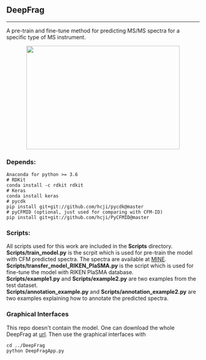 ## DeepFrag
***
A pre-train and fine-tune method for predicting MS/MS spectra for a specific type of MS instrument.

<div align="center">
<img src="https://github.com/hcji/DeepFrag/blob/master/Img/Figure1A.png" width=400 height=270 />
</div>

### Depends:
    Anaconda for python >= 3.6
    # RDKit
    conda install -c rdkit rdkit
    # Keras
    conda install keras
    # pycdk
    pip install git+git://github.com/hcji/pycdk@master
    # pyCFMID (optional, just used for comparing with CFM-ID)
    pip install git+git://github.com/hcji/PyCFMID@master
    
### Scripts:
All scripts used for this work are included in the **Scripts** directory.    
**Scripts/train_model.py** is the scrpit which is used for pre-train the model with CFM predicted spectra. The spectra are available at [MINE](http://minedatabase.mcs.anl.gov).    
**Scripts/transfer_model_RIKEN_PlaSMA.py** is the script which is used for fine-tune the model with RIKEN PlaSMA database.    
**Scripts/example1.py** and **Scripts/example2.py** are two examples from the test dataset.   
**Scripts/annotation_example.py** and **Scripts/annotation_example2.py** are two examples explaining how to annotate the predicted spectra.   

### Graphical Interfaces
This repo doesn't contain the model. One can download the whole DeepFrag at [url](https://figshare.com/articles/DeepFrag_zip/8323568). Then use the graphical interfaces with

    cd ../DeepFrag
    python DeepFragApp.py
